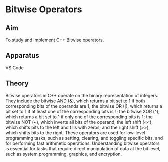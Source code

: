 # Bitwise Operators
## Aim
To study and implement C++ Bitwise operators.

## Apparatus
VS Code

## Theory
Bitwise operators in C++ operate on the binary representation of integers. They include the bitwise AND (&), which returns a bit set to 1 if both corresponding bits of the operands are 1; the bitwise OR (|), which returns a bit set to 1 if at least one of the corresponding bits is 1; the bitwise XOR (^), which returns a bit set to 1 if only one of the corresponding bits is 1; the bitwise NOT (~), which inverts all bits of the operand; the left shift (<<), which shifts bits to the left and fills with zeros; and the right shift (>>), which shifts bits to the right. These operators are used for low-level programming tasks, such as setting, clearing, and toggling specific bits, and for performing fast arithmetic operations. Understanding bitwise operators is essential for tasks that require direct manipulation of data at the bit level, such as system programming, graphics, and encryption.

